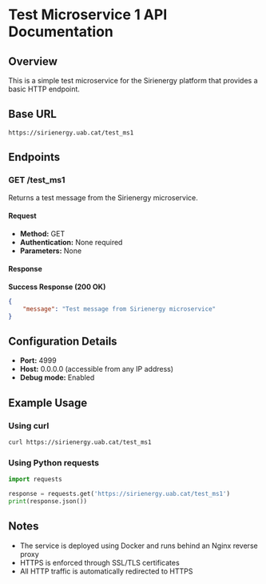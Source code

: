 # Test Microservice 1 API Documentation

## Overview
This is a simple test microservice for the Sirienergy platform that provides a basic HTTP endpoint.

## Base URL
```
https://sirienergy.uab.cat/test_ms1
```

## Endpoints

### GET /test_ms1
Returns a test message from the Sirienergy microservice.

#### Request
- **Method:** GET
- **Authentication:** None required
- **Parameters:** None

#### Response
**Success Response (200 OK)**
```json
{
    "message": "Test message from Sirienergy microservice"
}
```

## Configuration Details
- **Port:** 4999
- **Host:** 0.0.0.0 (accessible from any IP address)
- **Debug mode:** Enabled

## Example Usage

### Using curl
```bash
curl https://sirienergy.uab.cat/test_ms1
```

### Using Python requests
```python
import requests

response = requests.get('https://sirienergy.uab.cat/test_ms1')
print(response.json())
```

## Notes
- The service is deployed using Docker and runs behind an Nginx reverse proxy
- HTTPS is enforced through SSL/TLS certificates
- All HTTP traffic is automatically redirected to HTTPS